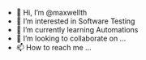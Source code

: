 - 👋 Hi, I’m @maxwellth
- 👀 I’m interested in Software Testing
- 🌱 I’m currently learning Automations
- 💞️ I’m looking to collaborate on ...
- 📫 How to reach me ...

<!---
maxwellth/maxwellth is a ✨ special ✨ repository because its `README.md` (this file) appears on your GitHub profile.
You can click the Preview link to take a look at your changes.
--->
